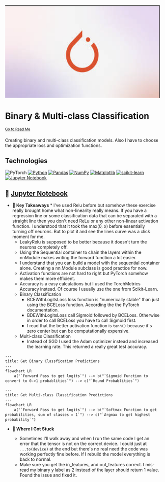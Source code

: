 <p align="center">
   <img src="https://github.com/AishaEvering/PyTorch_Exercises/blob/main/header_2.png" alt="Face Verfication" width="600" height="300">
</p>

# Binary & Multi-class Classification
<sup>[Go to Read Me](https://github.com/AishaEvering/PyTorch_Exercises/blob/main/README.md)</sup>

Creating binary and multi-class classification models. Also I have to choose the appropriate loss and optimization functions.

## Technologies
![PyTorch](https://img.shields.io/badge/PyTorch-%23EE4C2C.svg?style=for-the-badge&logo=PyTorch&logoColor=white)
[![Python](https://img.shields.io/badge/python-3670A0?style=for-the-badge&logo=python&logoColor=ffdd54)](https://www.python.org/)
[![Pandas](https://img.shields.io/badge/pandas-%23150458.svg?style=for-the-badge&logo=pandas&logoColor=white)](https://pandas.pydata.org/)
[![NumPy](https://img.shields.io/badge/numpy-%23013243.svg?style=for-the-badge&logo=numpy&logoColor=white)](https://numpy.org/)
[![Matplotlib](https://img.shields.io/badge/Matplotlib-%23ffffff.svg?style=for-the-badge&logo=Matplotlib&logoColor=black)](https://matplotlib.org/)
[![scikit-learn](https://img.shields.io/badge/scikit--learn-%23F7931E.svg?style=for-the-badge&logo=scikit-learn&logoColor=white)](https://scikit-learn.org/stable/)
[![Jupyter Notebook](https://img.shields.io/badge/jupyter-%23FA0F00.svg?style=for-the-badge&logo=jupyter&logoColor=white)](https://jupyter.org/)

## 📙 [Jupyter Notebook](https://github.com/AishaEvering/PyTorch_Exercises/blob/main/02_pytorch_classification_exercises.ipynb)

* **🔑 Key Takeaways**
      * I've used Relu before but somehow these exercise really brought home what non-linearity really means.  If you have a regression line or some classification data that can be separated with a straight line then you don't need ReLu or any other non-linear activation function.  I understood that it took the max(0, x) before essentially turning off neurons.  But to plot it and see the lines curve was a click moment for me.
   * LeakyRelu is supposed to be better because it doesn't turn the neurons completely off.
   * Using the Sequential container to chain the layers within the nnModule makes writing the forward function a lot easier.
   * I understand that you can build a model with the sequential container alone.  Creating a nn.Module subclass is good practice for now.
   * Activation functions are not hard to right but PyTorch somehow makes them more efficient.
   * Accuracy is a easy calculations but I used the TorchMetrics Accuracy instead.  Of course I usually use the one from Scikit-Learn.
   * Binary Classification
      * BCEWithLogitsLoss loss function is "numerically stable" than just using the BCELoss function.  According the the PyTorch documentation.
      * BDEWithLogitsLoss call Sigmoid followed by BCELoss.  Otherwise in order to call BCELoss you have to call Sigmoid first.
      * I read that the better activation function is `tanh()`  because it's zero center but can be computationally expensive.  
    * Multi-class Classification
       * Instead of SGD I used the Adam optimizer instead and increased the learning rate.  This returned a really great test accuracy.

```mermaid
---
title: Get Binary Classfication Predictions
---
flowchart LR
    a("`Forward Pass to get logits`") --> b("`Sigmoid Function to convert to 0->1 probablities`") --> c("`Round Probablities`")

```
```mermaid
---
title: Get Multi-class Classification Predictions
---
flowchart LR
    a("`Forward Pass to get logits`") --> b("`Softmax Function to get probabilities, sum of classes = 1`") --> c("`Argmax to get highest probability`")

```
* **😤 Where I Got Stuck**

  * Sometimes I'll walk away and when I run the same code I get an error that the tensor is not on the correct device.  I could just at `...to(device)` at the end but there's no real need the code was working perfectly fine before.  If I rebuild the model everything is back to normal.
   * Make sure you get the in_features, and out_features correct.  I mis-read my binary y label as 2 instead of the layer should return 1 value.  Found the issue and fixed it.
